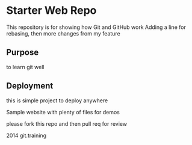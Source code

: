 # Starter Web Repo

This repository is for showing how Git and GitHub work
Adding a line for rebasing, then more changes from my feature

## Purpose
to learn git well

## Deployment
this is simple project to deploy anywhere

Sample website with plenty of files for demos

please fork this repo and then pull req for review

2014 git.training
